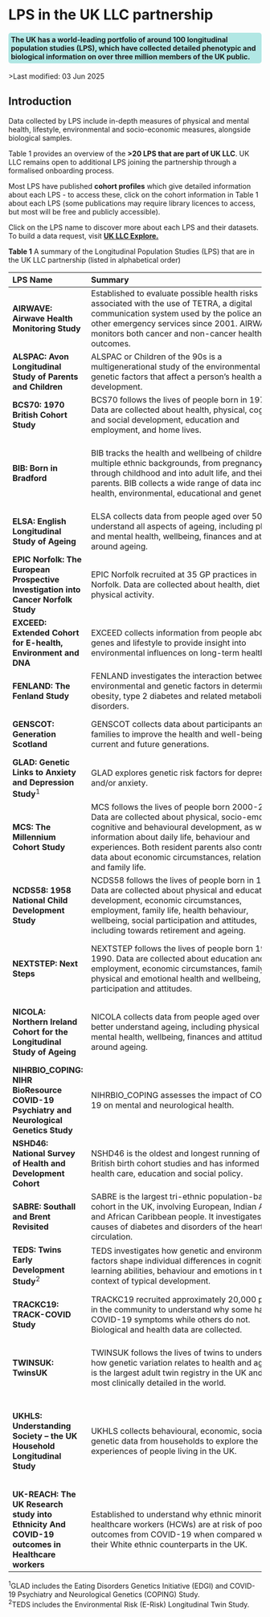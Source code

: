# LPS in the UK LLC partnership
<div style="background-color: rgba(0, 178, 169, 0.3); padding: 5px; border-radius: 5px;"><strong>The UK has a world-leading portfolio of around 100 longitudinal population studies (LPS), which have collected detailed phenotypic and biological information on over three million members of the UK public. </strong></div>  
<br>
>Last modified: 03 Jun 2025

## Introduction  
Data collected by LPS include in-depth measures of physical and mental health, lifestyle, environmental and socio-economic measures, alongside biological samples. 

Table 1 provides an overview of the **>20 LPS that are part of UK LLC**. UK LLC remains open to additional LPS joining the partnership through a formalised onboarding process.

Most LPS have published **cohort profiles** which give detailed information about each LPS - to access these, click on the cohort information in Table 1 about each LPS (some publications may require library licences to access, but most will be free and publicly accessible). 

Click on the LPS name to discover more about each LPS and their datasets. To build a data request, visit [**UK LLC Explore.**](https://explore.ukllc.ac.uk/) 


**Table 1** A summary of the Longitudinal Population Studies (LPS) that are in the UK LLC partnership (listed in alphabetical order)

|**LPS Name**|**Summary**&nbsp;&nbsp;&nbsp;&nbsp;&nbsp;&nbsp;&nbsp;&nbsp;&nbsp;&nbsp;&nbsp;&nbsp;&nbsp;&nbsp;&nbsp;&nbsp;&nbsp;&nbsp;&nbsp;&nbsp;&nbsp;&nbsp;&nbsp;&nbsp;&nbsp;&nbsp;&nbsp;&nbsp;&nbsp;&nbsp;&nbsp;&nbsp;&nbsp;&nbsp;&nbsp;&nbsp;&nbsp;&nbsp;&nbsp;&nbsp;&nbsp;&nbsp;&nbsp;&nbsp;&nbsp;&nbsp;&nbsp;&nbsp;&nbsp;&nbsp;&nbsp;&nbsp;&nbsp;&nbsp;&nbsp;&nbsp;&nbsp;&nbsp;&nbsp;&nbsp;&nbsp;&nbsp;&nbsp;&nbsp;&nbsp;&nbsp;&nbsp;&nbsp;&nbsp;&nbsp;&nbsp;&nbsp;&nbsp;&nbsp;|**Coverage**|**Cohort**&nbsp;&nbsp;&nbsp;&nbsp;&nbsp;&nbsp;&nbsp;&nbsp;&nbsp;&nbsp;&nbsp;&nbsp;&nbsp;&nbsp;&nbsp;&nbsp;&nbsp;&nbsp;&nbsp;&nbsp;&nbsp;&nbsp;&nbsp;|**Years**|**Owner**|
|:--|:--|:--|:--|:--|:--|
|**AIRWAVE: Airwave Health Monitoring Study**|Established to evaluate possible health risks associated with the use of TETRA, a digital communication system used by the police and other emergency services since 2001. AIRWAVE monitors both cancer and non-cancer health outcomes.|England, Scotland, Wales|[53,280 police officers and staff aged 17 years and above recruited between 2004 and 2015](https://doi.org/10.1016/j.envres.2014.07.025)|2004-|Imperial College London|
|**ALSPAC: Avon Longitudinal Study of Parents and Children**|ALSPAC or Children of the 90s is a multigenerational study of the environmental and genetic factors that affect a person’s health and development.|England|[c. 14,000 pregnant women recruited between 1991 and 1992](https://doi.org/10.1093/ije/dys064)|1991-|University of Bristol|
|**BCS70: 1970 British Cohort Study**|BCS70 follows the lives of people born in 1970. Data are collected about health, physical, cognitive and social development, education and employment, and home lives.|England, Scotland, Wales|[c. 17,000 babies born in a single week of 1970](https://doi.org/10.1093/ije/dyac148)|1970-|University College London|
|**BIB: Born in Bradford**|BIB tracks the health and wellbeing of children from multiple ethnic backgrounds, from pregnancy, through childhood and into adult life, and their parents. BIB collects a wide range of data including health, environmental, educational and genetic.|England|[c. 13,5000 children born at Bradford Royal Infirmary between March 2007 and December 2010 and their parents](https://doi.org/10.1093/ije/dys112)|2007-|Bradford Teaching Hospitals NHS Foundation Trust|
|**ELSA: English Longitudinal Study of Ageing**|ELSA collects data from people aged over 50 to understand all aspects of ageing, including physical and mental health, wellbeing, finances and attitudes around ageing.|England|[c. 18,000 adults aged 50 years and over, with recruitment ongoing](https://doi.org/10.1093/ije/dys168)|2002-|University College London|
|**EPIC Norfolk: The European Prospective Investigation into Cancer Norfolk Study**|EPIC Norfolk recruited at 35 GP practices in Norfolk. Data are collected about health, diet and physical activity.|England|[c. 30,000 adults aged 40-79 years, recruited 1993-1998](https://doi.org/10.1093/ije/dyt086)|1993-|University of Cambridge|
|**EXCEED: Extended Cohort for E-health, Environment and DNA**|EXCEED collects information from people about genes and lifestyle to provide insight into environmental influences on long-term health.|England|[c. 11,000 adults aged 18 and over, with recruitment ongoing](https://doi.org/10.1093/ije/dyz073)|2013-|University of Leicester|
|**FENLAND: The Fenland Study**|FENLAND investigates the interaction between environmental and genetic factors in determining obesity, type 2 diabetes and related metabolic disorders.|England|[12,435 adults born between 1950 and 1975](https://doi.org/10.1186/s12966-019-0882-6)|2005-|University of Cambridge|
|**GENSCOT: Generation Scotland**|GENSCOT collects data about participants and their families to improve the health and well-being of current and future generations.|Scotland|[c. 24,000 people aged 12 years and over, with recruitment ongoing](https://doi.org/10.1093/ije/dys084)|2006-|Universiy of Edinburgh|
|**GLAD: Genetic Links to Anxiety and Depression Study**<sup>1</sup>|GLAD explores genetic risk factors for depression and/or anxiety.|UK|[c. 40,000 people aged 16 years and over, with recruitment ongoing](https://doi.org/10.1016/j.brat.2019.103503)|2018-|King’s College London|
|**MCS: The Millennium Cohort Study**|MCS follows the lives of people born 2000-2002. Data are collected about physical, socio-emotional, cognitive and behavioural development, as well as information about daily life, behaviour and experiences. Both resident parents also contribute data about economic circumstances, relationships and family life.|UK|[18,818 babies born in 2000-2002](https://doi.org/10.1093/ije/dyu001)|2000-|University College London|
|**NCDS58: 1958 National Child Development Study**|NCDS58 follows the lives of people born in 1958. Data are collected about physical and educational development, economic circumstances, employment, family life, health behaviour, wellbeing, social participation and attitudes, including towards retirement and ageing.|England, Scotland, Wales|[17,415 babies born in a single week of 1958](https://doi.org/10.1093/ije/dyi183)|1958-|University College London|
|**NEXTSTEP: Next Steps**|NEXTSTEP follows the lives of people born 1989-1990. Data are collected about education and employment, economic circumstances, family life, physical and emotional health and wellbeing, social participation and attitudes.|England|[c. 16,000 people born between 1989 and 1990 recruited in 2004 when they were in year 9 at school](https://doc.ukdataservice.ac.uk/doc/5545/mrdoc/pdf/next_steps_userguide_to_the_redeposit_of_sweeps_1to7_may2020.pdf)|2004-|University College London|
|**NICOLA: Northern Ireland Cohort for the Longitudinal Study of Ageing**|NICOLA collects data from people aged over 50 to better understand ageing, including physical and mental health, wellbeing, finances and attitudes around ageing.|Northern Ireland|[c. 8,500 adults aged 50 years and over recruited 2013-2016, with limited additional recruitment](https://doi.org/10.1093/ije/dyad026)|2013-|Queen’s University Belfast|
|**NIHRBIO_COPING: NIHR BioResource COVID-19 Psychiatry and Neurological Genetics Study**|NIHRBIO_COPING assesses the impact of COVID-19 on mental and neurological health.|UK|[c. 150,000 people aged 16 years and over, with recruitment ongoing](https://doi.org/10.1017/S0033291722002501)|2020-|University of Cambridge|
|**NSHD46: National Survey of Health and Development Cohort**|NSHD46 is the oldest and longest running of the British birth cohort studies and has informed UK health care, education and social policy.|England, Scotland, Wales|[5,362 singleton babies born in March 1946](https://doi.org/10.1093/ije/dyq231)|1946-|University College London|
|**SABRE: Southall and Brent Revisited**|SABRE is the largest tri-ethnic population-based cohort in the UK, involving European, Indian Asian and African Caribbean people. It investigates the causes of diabetes and disorders of the heart and circulation.|England|[4,858 adults aged 40-69 years recruited 1988-1991](https://doi.org/10.1093/ije/dyaa135)|1988-|University College London|
|**TEDS: Twins Early Development Study**<sup>2</sup>|TEDS investigates how genetic and environmental factors shape individual differences in cognitive and learning abilities, behaviour and emotions in the context of typical development.|England, Wales|[c. 15,000 pairs of twins born between 1994 and 1996](https://doi.org/10.1002/jcv2.12154)|1994-|King's College London|
|**TRACKC19: TRACK-COVID Study**|TRACKC19 recruited approximately 20,000 people in the community to understand why some have COVID-19 symptoms while others do not. Biological and health data are collected.|England|c. 20,000 adults who participated in the [INTERVAL](https://doi.org/10.1016/s0140-6736(17)31928-1), [COMPARE](https://doi.org/10.1111/tme.12750) and [STRIDES](https://doi.org.10.1186/s13063-023-07473-z) studies|2020-2021|University of Cambridge|
|**TWINSUK: TwinsUK**|TWINSUK follows the lives of twins to understand how genetic variation relates to health and ageing. It is the largest adult twin registry in the UK and the most clinically detailed in the world.|UK|[c. 15,000 adults who are identical or non-identical twins, with recruitment ongoing](https://doi.org/10.1017/thg.2019.65)|1992-|King’s College London|
|**UKHLS: Understanding Society – the UK Household Longitudinal Study**|UKHLS collects behavioural, economic, social and genetic data from households to explore the experiences of people living in the UK.|UK|[c. 40,000 households recruited in 2009, including 8,000 from the original British Household Panel Survey, which ran from 1991-2009](https://doi.org/10.14301/llcs.v3i1.159)|2009-|University of Essex|
|**UK-REACH: The UK Research study into Ethnicity And COVID-19 outcomes in Healthcare workers**|Established to understand why ethnic minority healthcare workers (HCWs) are at risk of poorer outcomes from COVID-19 when compared with their White ethnic counterparts in the UK.|UK|[17,891 HCWs aged 16–89 years (mean age 44 years)](https://doi.org/10.1093/ije/dyac171)|2020-|University of Leicester|

<sup>1</sup>GLAD includes the Eating Disorders Genetics Initiative (EDGI) and COVID-19 Psychiatry and Neurological Genetics (COPING) Study.   
<sup>2</sup>TEDS includes the Environmental Risk (E-Risk) Longitudinal Twin Study.


